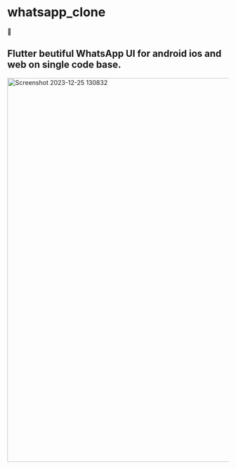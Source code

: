 # whatsapp_clone

🥱
## Flutter beutiful WhatsApp UI for android ios and web on single code base.

<img width="875" alt="Screenshot 2023-12-25 130832" src="https://github.com/mohamed-essam-abdelkaream/Whatsapp_clone/assets/75342235/f447c592-8aef-4075-9f2f-31ad134482f4">
